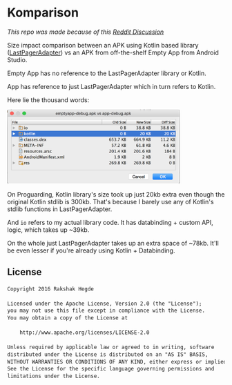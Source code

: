 # Komparison

*This repo was made because of this [Reddit Discussion](https://www.reddit.com/r/androiddev/comments/5s2l9u/last_pager_adapter_dont_write_a_viewpager_adapter/)*

Size impact comparison between an APK using Kotlin based library ([LastPagerAdapter](https://github.com/rakshakhegde/LastPagerAdapter/)) vs an APK from off-the-shelf Empty App from Android Studio.
 
 Empty App has no reference to the LastPagerAdapter library or Kotlin.
 
 App has reference to just LastPagerAdapter which in turn refers to Kotlin.
 
 Here lie the thousand words:
 
 <img alt="comparison pic" src="ART/komparison.png" width="400"/>
 
 On Proguarding, Kotlin library's size took up just 20kb extra even though the original Kotlin stdlib is 300kb. That's because I barely use any of Kotlin's stdlib functions in LastPagerAdapter.
 
 And `io` refers to my actual library code. It has databinding + custom API, logic, which takes up ~39kb.
 
 On the whole just LastPagerAdapter takes up an extra space of ~78kb. It'll be even lesser if you're already using Kotlin + Databinding.
 
 
## License

```txt
Copyright 2016 Rakshak Hegde

Licensed under the Apache License, Version 2.0 (the "License");
you may not use this file except in compliance with the License.
You may obtain a copy of the License at

    http://www.apache.org/licenses/LICENSE-2.0

Unless required by applicable law or agreed to in writing, software
distributed under the License is distributed on an "AS IS" BASIS,
WITHOUT WARRANTIES OR CONDITIONS OF ANY KIND, either express or implied.
See the License for the specific language governing permissions and
limitations under the License.
```
 